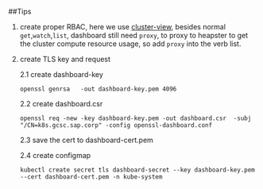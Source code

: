 ##Tips

1. create proper RBAC, here we use [cluster-view](../../RBAC/cluster-view.yaml), besides normal `get`,`watch`,`list`, dashboard still need `proxy`, to proxy to heapster to get the cluster compute resource usage, so add `proxy` into the verb list.
2. create TLS key and request
  
    2.1  create dashboard-key
    ```
    openssl genrsa   -out dashboard-key.pem 4096
    ```
    2.2  create dashboard.csr
    ```
    openssl req -new -key dashboard-key.pem -out dashboard.csr  -subj "/CN=k8s.gcsc.sap.corp" -config openssl-dashboard.conf
    ```
    2.3 save the cert to dashboard-cert.pem

    2.4 create configmap 
    ```
    kubectl create secret tls dashboard-secret --key dashboard-key.pem --cert dashboard-cert.pem -n kube-system
    ```
    